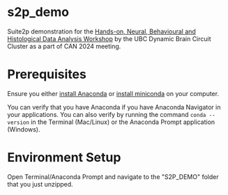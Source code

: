# s2p_demo
Suite2p demonstration for the <a href="https://can-acn.org/meeting-2024/satellite-events/hands-on-neural-behavioural-and-histological-data-analysis-workshop-can2024-satellite/">Hands-on, Neural, Behavioural and Histological Data Analysis Workshop</a> by the UBC Dynamic Brain Circuit Cluster as a part of CAN 2024 meeting.

# Prerequisites
Ensure you either <a href="https://www.anaconda.com/download">install Anaconda</a> or <a href="https://docs.anaconda.com/free/miniconda/miniconda-install/">install miniconda</a> on your computer.

You can verify that you have Anaconda if you have Anaconda Navigator in your applications. You can also verify by running the command ```conda --version``` in the Terminal (Mac/Linux) or the Anaconda Prompt application (Windows).

# Environment Setup
Open Terminal/Anaconda Prompt and navigate to the "S2P_DEMO" folder that you just unzipped.

